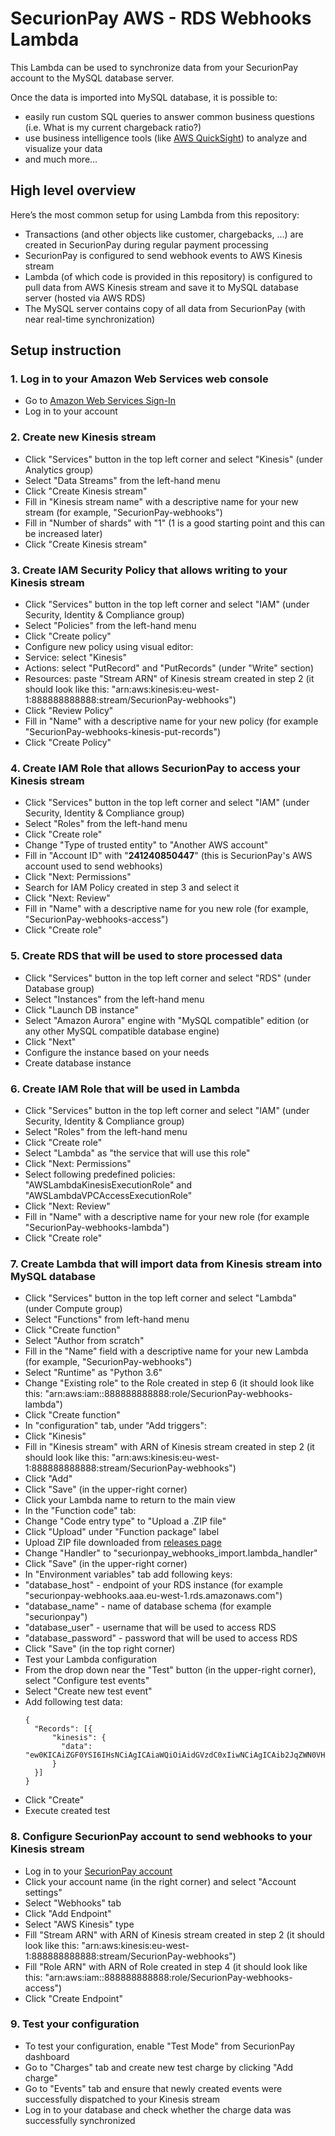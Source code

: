 # SecurionPay AWS - RDS Webhooks Lambda

This Lambda can be used to synchronize data from your SecurionPay account to the MySQL database server.

Once the data is imported into MySQL database, it is possible to:
- easily run custom SQL queries to answer common business questions (i.e. What is my current chargeback ratio?)
- use business intelligence tools (like [AWS QuickSight](https://quicksight.aws/)) to analyze and visualize your data
- and much more...  


## High level overview

Here’s the most common setup for using Lambda from this repository:
- Transactions (and other objects like customer, chargebacks, ...) are created in SecurionPay during regular payment processing
- SecurionPay is configured to send webhook events to AWS Kinesis stream
- Lambda (of which code is provided in this repository) is configured to pull data from AWS Kinesis stream and save it to MySQL database server (hosted via AWS RDS)
- The MySQL server contains copy of all data from SecurionPay (with near real-time synchronization)


## Setup instruction

### 1. Log in to your Amazon Web Services web console

- Go to [Amazon Web Services Sign-In](https://console.aws.amazon.com)
- Log in to your account

### 2. Create new Kinesis stream

- Click "Services" button in the top left corner and select "Kinesis" (under Analytics group)
- Select "Data Streams" from the left-hand menu
- Click "Create Kinesis stream"
- Fill in "Kinesis stream name" with a descriptive name for your new stream (for example, "SecurionPay-webhooks")
- Fill in "Number of shards" with "1" (1 is a good starting point and this can be increased later)
- Click "Create Kinesis stream"

### 3. Create IAM Security Policy that allows writing to your Kinesis stream

- Click "Services" button in the top left corner and select "IAM" (under Security, Identity & Compliance group)
- Select "Policies" from the left-hand menu
- Click "Create policy"
- Configure new policy using visual editor:
 - Service: select "Kinesis"
 - Actions: select "PutRecord" and "PutRecords" (under "Write" section)
 - Resources: paste "Stream ARN" of Kinesis stream created in step 2 (it should look like this: "arn:aws:kinesis:eu-west-1:888888888888:stream/SecurionPay-webhooks")
- Click "Review Policy"
- Fill in "Name" with a descriptive name for your new policy (for example "SecurionPay-webhooks-kinesis-put-records")
- Click "Create Policy"

### 4. Create IAM Role that allows SecurionPay to access your Kinesis stream

- Click "Services" button in the top left corner and select "IAM" (under Security, Identity & Compliance group)
- Select "Roles" from the left-hand menu
- Click "Create role"
- Change "Type of trusted entity" to "Another AWS account"
- Fill in "Account ID" with "**241240850447**" (this is SecurionPay's AWS account used to send webhooks)
- Click "Next: Permissions"
- Search for IAM Policy created in step 3 and select it
- Click "Next: Review"
- Fill in "Name" with a descriptive name for you new role (for example, "SecurionPay-webhooks-access")
- Click "Create role"

### 5. Create RDS that will be used to store processed data

- Click "Services" button in the top left corner and select "RDS" (under Database group)
- Select "Instances" from the left-hand menu
- Click "Launch DB instance"
- Select "Amazon Aurora" engine with "MySQL compatible" edition (or any other MySQL compatible database engine)
- Click "Next"
- Configure the instance based on your needs
- Create database instance

### 6. Create IAM Role that will be used in Lambda

- Click "Services" button in the top left corner and select "IAM" (under Security, Identity & Compliance group)
- Select "Roles" from the left-hand menu
- Click "Create role"
- Select "Lambda" as "the service that will use this role"
- Click "Next: Permissions"
- Select following predefined policies: "AWSLambdaKinesisExecutionRole" and "AWSLambdaVPCAccessExecutionRole"
- Click "Next: Review"
- Fill in "Name" with a descriptive name for your new role (for example "SecurionPay-webhooks-lambda")
- Click "Create role"

### 7. Create Lambda that will import data from Kinesis stream into MySQL database

- Click "Services" button in the top left corner and select "Lambda" (under Compute group)
- Select "Functions" from left-hand menu
- Click "Create function"
- Select "Author from scratch"
- Fill in the "Name" field with a descriptive name for your new Lambda (for example, "SecurionPay-webhooks")
- Select "Runtime" as "Python 3.6"
- Change "Existing role" to the Role created in step 6 (it should look like this: "arn:aws:iam::888888888888:role/SecurionPay-webhooks-lambda")
- Click "Create function"
- In "configuration" tab, under "Add triggers":
 - Click "Kinesis"
 - Fill in "Kinesis stream" with ARN of Kinesis stream created in step 2 (it should look like this: "arn:aws:kinesis:eu-west-1:888888888888:stream/SecurionPay-webhooks")
 - Click "Add"
 - Click "Save" (in the upper-right corner)
 - Click your Lambda name to return to the main view
- In the "Function code" tab:
 - Change "Code entry type" to "Upload a .ZIP file"
 - Click "Upload" under "Function package" label
 - Upload ZIP file downloaded from [releases page](https://github.com/securionpay/securionpay-aws-rds-webhooks-lambda/releases)
 - Change "Handler" to "securionpay_webhooks_import.lambda_handler"
 - Click "Save" (in the upper-right corner)
- In "Environment variables" tab add following keys:
 - "database_host" - endpoint of your RDS instance (for example "securionpay-webhooks.aaa.eu-west-1.rds.amazonaws.com")
 - "database_name" - name of database schema (for example "securionpay")
 - "database_user" - username that will be used to access RDS
 - "database_password" - password that will be used to access RDS
 - Click "Save" (in the top right corner)
- Test your Lambda configuration
 - From the drop down near the "Test" button (in the upper-right corner), select "Configure test events"
 - Select "Create new test event"
 - Add following test data:
   ```
   {
     "Records": [{
         "kinesis": {
           "data": "ew0KICAiZGF0YSI6IHsNCiAgICAiaWQiOiAidGVzdC0xIiwNCiAgICAib2JqZWN0VHlwZSI6ICJ0ZXN0Ig0KICB9DQp9"
         }
     }]
   }
   ```
 - Click "Create"
 - Execute created test

### 8. Configure SecurionPay account to send webhooks to your Kinesis stream

- Log in to your [SecurionPay account](https://securionpay.com/login)
- Click your account name (in the right corner) and select "Account settings"
- Select "Webhooks" tab
- Click "Add Endpoint"
- Select "AWS Kinesis" type
- Fill "Stream ARN" with ARN of Kinesis stream created in step 2 (it should look like this: "arn:aws:kinesis:eu-west-1:888888888888:stream/SecurionPay-webhooks")
- Fill "Role ARN" with ARN of Role created in step 4 (it should look like this: "arn:aws:iam::888888888888:role/SecurionPay-webhooks-access")
- Click "Create Endpoint"

### 9. Test your configuration

- To test your configuration, enable "Test Mode" from SecurionPay dashboard
- Go to "Charges" tab and create new test charge by clicking "Add charge"
- Go to "Events" tab and ensure that newly created events were successfully dispatched to your Kinesis stream
- Log in to your database and check whether the charge data was successfully synchronized